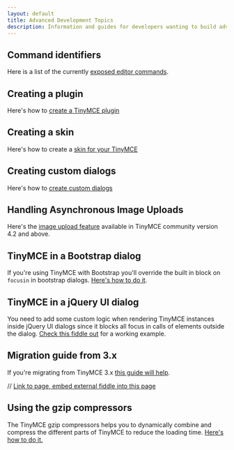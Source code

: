 ```yaml
---
layout: default
title: Advanced Development Topics
description: Information and guides for developers wanting to build advanced capabilities into TinyMCE.
---
```


## Command identifiers
Here is a list of the currently [exposed editor commands](command_identifiers).


## Creating a plugin
Here's how to [create a TinyMCE plugin](creating_a_plugin)


## Creating a skin
Here's how to create a [skin for your TinyMCE](creating_a_skin)


## Creating custom dialogs
Here's how to [create custom dialogs](creating_custom_dialogs)


## Handling Asynchronous Image Uploads
Here's the [image upload feature](handling_asynchronous_image_uploads) available in TinyMCE community version 4.2 and above.


## TinyMCE in a Bootstrap dialog
If you're using TinyMCE with Bootstrap you'll override the built in block on `focusin` in bootstrap dialogs. [Here's how to do it](tinymce_in_a_boostrap_dialog).


## TinyMCE in a jQuery UI dialog
You need to add some custom logic when rendering TinyMCE instances inside jQuery UI dialogs since it blocks all focus in calls of elements outside the dialog. [Check this fiddle out](tinymce_in_a_jquery_ui_dialog) for a working example.


## Migration guide from 3.x
If you're migrating from TinyMCE 3.x [this guide will help](migration_guide_from_3x).


// [Link to page, embed external fiddle into this page](tinymce_in_a_jquery_ui_dialog)


## Using the gzip compressors
The TinyMCE gzip compressors helps you to dynamically combine and compress the different parts of TinyMCE to reduce the loading time. [Here's how to do it.](using_the_gzip_compressors)
